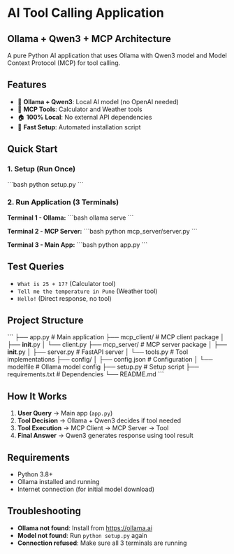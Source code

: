 # AI Tool Calling Application
## Ollama + Qwen3 + MCP Architecture

A pure Python AI application that uses Ollama with Qwen3 model and Model Context Protocol (MCP) for tool calling.

## Features
- 🤖 **Ollama + Qwen3**: Local AI model (no OpenAI needed)
- 🔧 **MCP Tools**: Calculator and Weather tools
- 🏠 **100% Local**: No external API dependencies
- 🚀 **Fast Setup**: Automated installation script

## Quick Start

### 1. Setup (Run Once)
\`\`\`bash
python setup.py
\`\`\`

### 2. Run Application (3 Terminals)

**Terminal 1 - Ollama:**
\`\`\`bash
ollama serve
\`\`\`

**Terminal 2 - MCP Server:**
\`\`\`bash
python mcp_server/server.py
\`\`\`

**Terminal 3 - Main App:**
\`\`\`bash
python app.py
\`\`\`

## Test Queries
- `What is 25 + 17?` (Calculator tool)
- `Tell me the temperature in Pune` (Weather tool)
- `Hello!` (Direct response, no tool)

## Project Structure
\`\`\`
├── app.py                 # Main application
├── mcp_client/           # MCP client package
│   ├── __init__.py
│   └── client.py
├── mcp_server/           # MCP server package
│   ├── __init__.py
│   ├── server.py         # FastAPI server
│   └── tools.py          # Tool implementations
├── config/
│   ├── config.json       # Configuration
│   └── modelfile         # Ollama model config
├── setup.py              # Setup script
├── requirements.txt      # Dependencies
└── README.md
\`\`\`

## How It Works
1. **User Query** → Main app (`app.py`)
2. **Tool Decision** → Ollama + Qwen3 decides if tool needed
3. **Tool Execution** → MCP Client → MCP Server → Tool
4. **Final Answer** → Qwen3 generates response using tool result

## Requirements
- Python 3.8+
- Ollama installed and running
- Internet connection (for initial model download)

## Troubleshooting
- **Ollama not found**: Install from https://ollama.ai
- **Model not found**: Run `python setup.py` again
- **Connection refused**: Make sure all 3 terminals are running
